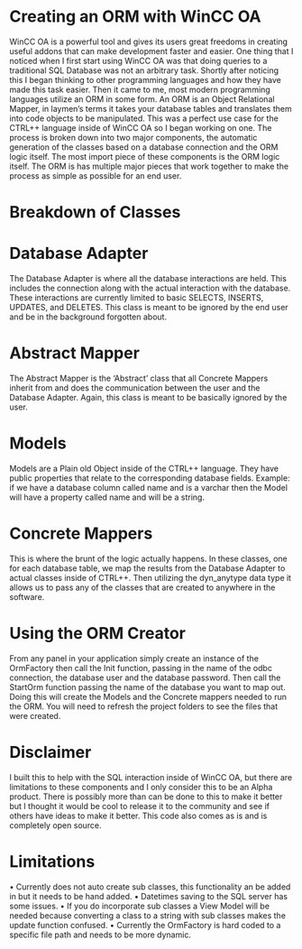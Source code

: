 # Creating an ORM with WinCC OA

WinCC OA is a powerful tool and gives its users great freedoms in creating useful addons that can make development faster and easier.  One thing that I noticed when I first start using WinCC OA was that doing queries to a traditional SQL Database was not an arbitrary task.  Shortly after noticing this I began thinking to other programming languages and how they have made this task easier.  Then it came to me, most modern programming languages utilize an ORM in some form.  An ORM is an Object Relational Mapper, in laymen’s terms it takes your database tables and translates them into code objects to be manipulated.  This was a perfect use case for the CTRL++ language inside of WinCC OA so I began working on one.
The process is broken down into two major components, the automatic generation of the classes based on a database connection and the ORM logic itself.  The most import piece of these components is the ORM logic itself.  The ORM is has multiple major pieces that work together to make the process as simple as possible for an end user.
# Breakdown of Classes
# Database Adapter 
The Database Adapter is where all the database interactions are held.  This includes the connection along with the actual interaction with the database.  These interactions are currently limited to basic SELECTS, INSERTS, UPDATES, and DELETES.  This class is meant to be ignored by the end user and be in the background forgotten about.
# Abstract Mapper
The Abstract Mapper is the ‘Abstract’ class that all Concrete Mappers inherit from and does the communication between the user and the Database Adapter.  Again, this class is meant to be basically ignored by the user.
# Models
Models are a Plain old Object inside of the CTRL++ language.  They have public properties that relate to the corresponding database fields.  Example: if we have a database column called name and is a varchar then the Model will have a property called name and will be a string.
# Concrete Mappers
This is where the brunt of the logic actually happens.  In these classes, one for each database table, we map the results from the Database Adapter to actual classes inside of CTRL++.  Then utilizing the dyn_anytype data type it allows us to pass any of the classes that are created to anywhere in the software.



# Using the ORM Creator
 
From any panel in your application simply create an instance of the OrmFactory then call the Init function, passing in the name of the odbc connection, the database user and the database password.  Then call the StartOrm function passing the name of the database you want to map out.  Doing this will create the Models and the Concrete mappers needed to run the ORM.  You will need to refresh the project folders to see the files that were created.

# Disclaimer
I built this to help with the SQL interaction inside of WinCC OA, but there are limitations to these components and I only consider this to be an Alpha product.  There is possibly more than can be done to this to make it better but I thought it would be cool to release it to the community and see if others have ideas to make it better.  This code also comes as is and is completely open source.
# Limitations
•	Currently does not auto create sub classes, this functionality an be added in but it needs to be hand added.
•	Datetimes saving to the SQL server has some issues.
•	If you do incorporate sub classes a View Model will be needed because converting a class to a string with sub classes makes the update function confused.
•	Currently the OrmFactory is hard coded to a specific file path and needs to be more dynamic.


